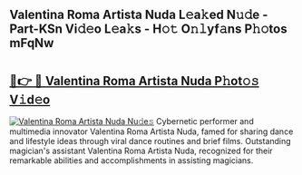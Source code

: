 ## Valentina Roma Artista Nuda L𝚎a𝚔ed N𝚞𝚍e - Part-KSn Vi𝚍𝚎o L𝚎a𝚔s - H𝚘𝚝 O𝚗𝚕yf𝚊ns P𝚑𝚘tos mFqNw

# <h2><a href="http://kfd8i5.oniu.top/?m=Valentina+Roma+Artista+Nuda">🔗👉 🔴 Valentina Roma Artista Nuda P𝚑ot𝚘𝚜 V𝚒d𝚎o</a></h2>

[![Valentina Roma Artista Nuda Nu𝚍e𝚜](https://i.imgur.com/0qMVB7G.gif)](http://kfd8i5.oniu.top/?m=Valentina+Roma+Artista+Nuda)
Cybernetic performer and multimedia innovator Valentina Roma Artista Nuda, famed for sharing dance and lifestyle ideas through viral dance routines and brief films. Outstanding magician's assistant Valentina Roma Artista Nuda, recognized for their remarkable abilities and accomplishments in assisting magicians.  
